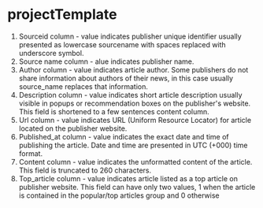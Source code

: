 # projectTemplate
<ol>
  <li> Sourceid column - value indicates publisher unique identifier usually presented as lowercase sourcename with spaces replaced with underscore symbol.
</li>
  <li>Source name column - alue indicates publisher name.
</li>
<li>Author column - value indicates article author. Some publishers do not share information about authors of their news, in this case usually source_name replaces that information.
</li>
  <li>Description column - value indicates short article description usually visible in popups or recommendation boxes on the publisher's website. This field is shortened to a few sentences content column.
</li>
<li>Url column - value indicates URL (Uniform Resource Locator) for article located on the publisher website.
</li>
<li>Published_at column - value indicates the exact date and time of publishing the article. Date and time are presented in UTC (+000) time format.
</li>
<li>Content column - value indicates the unformatted content of the article. This field is truncated to 260 characters.
</li>
<li> Top_article column - value indicates article listed as a top article on publisher website. This field can have only two values, 1 when the article is contained in the popular/top articles group and 0 otherwise
</li>

</ol>
